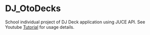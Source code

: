 # DJ_OtoDecks

School individual project of DJ Deck application using JUCE API. See Youtube <a href="https://youtu.be/pByhT57VtKc" target="_blank">Tutorial</a> for usage details.

